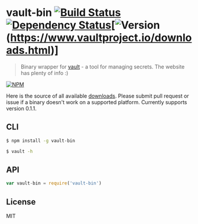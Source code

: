 # vault-bin [![Build Status](https://img.shields.io/travis/RnbWd/vault-bin.svg?style=flat-square)](https://travis-ci.org/RnbWd/vault-bin)[![Dependency Status](https://img.shields.io/david/rnbwd/vault-bin.svg?style=flat-square)](https://david-dm.org/rnbwd/vault-bin)[![Version](https://img.shields.io/badge/version-0.1.1-blue.svg?style=flat-square)(https://www.vaultproject.io/downloads.html)]

> Binary wrapper for [vault](https://www.vaultproject.io/) - a tool for managing secrets. The website has plenty of info :)

[![NPM](https://nodei.co/npm/vault-bin.png?downloads=true)](https://nodei.co/npm/vault-bin/)

Here is the source of all available [downloads](https://www.vaultproject.io/downloads.html). Please submit pull request or issue if a binary doesn't work on a supported platform. Currently supports version 0.1.1.

## CLI

```bash
$ npm install -g vault-bin
```
```bash
$ vault -h
```

## API

``` js
var vault-bin = require('vault-bin')
```

## License

MIT

